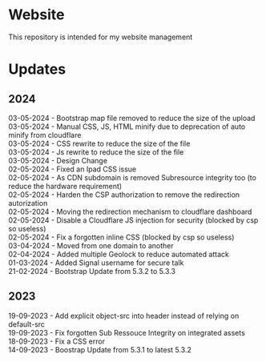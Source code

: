# Website
This repository is intended for my website management

# Updates

## 2024
03-05-2024 - Bootstrap map file removed to reduce the size of the upload\
03-05-2024 - Manual CSS, JS, HTML minify due to deprecation of auto minify from cloudflare\
03-05-2024 - CSS rewrite to reduce the size of the file\
03-05-2024 - Js rewrite to reduce the size of the file\
03-05-2024 - Design Change\
02-05-2024 - Fixed an Ipad CSS issue\
02-05-2024 - As CDN subdomain is removed Subresource integrity too (to reduce the hardware requirement)\
02-05-2024 - Harden the CSP authorization to remove the redirection autorization\
02-05-2024 - Moving the redirection mechanism to cloudflare dashboard\
02-05-2024 - Disable a Cloudflare JS injection for security (blocked by csp so useless)\
02-05-2024 - Fix a forgotten inline CSS (blocked by csp so useless)\
03-04-2024 - Moved from one domain to another\
02-04-2024 - Added multiple Geolock to reduce automated attack\
01-03-2024 - Added Signal username for secure talk\
21-02-2024 - Bootstrap Update from 5.3.2 to 5.3.3

## 2023
19-09-2023 - Add explicit object-src into header instead of relying on default-src\
19-09-2023 - Fix forgotten Sub Ressouce Integrity on integrated assets\
18-09-2023 - Fix a CSS error\
14-09-2023 - Boostrap Update from 5.3.1 to latest 5.3.2
